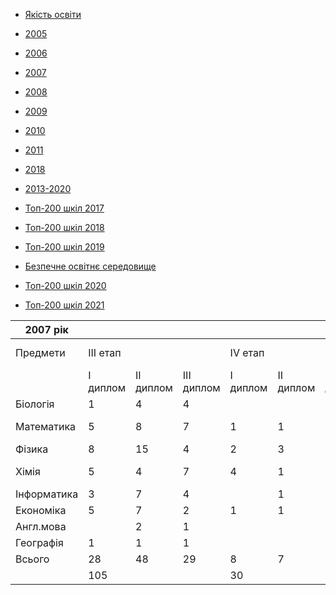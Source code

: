 - [Якість освіти](/info/education/)

- [2005](/info/education/2005/)

- [2006](/info/education/2006/)

- [2007](/info/education/2007/)

- [2008](/info/education/2008/)

- [2009](/info/education/2009/)

- [2010](/info/education/2010/)

- [2011](/info/education/2011/)

- [2018](/info/education/2018/)

- [2013-2020](/info/education/2013-2020/)

- [Топ-200 шкіл 2017](/info/education/топ-200-шкіл-2017/)

- [Топ-200 шкіл 2018](/info/education/топ-200-шкіл-2018/)

- [Топ-200 шкіл 2019](/info/education/топ-200-шкіл-2019/)

- [Безпечне освітнє середовище](/info/education/безпечне-освітнє-середовище/)

- [Топ-200 шкіл 2020](/info/education/топ-200-шкіл-2020/)

- [Топ-200 шкіл 2021](/info/education/топ-200-шкіл-2021/)



|  2007 рік   |          |           |            |          |           |            |                      |               |
| ----------- | -------- | --------- | ---------- | -------- | --------- | ---------- | -------------------- | ------------- |
|  Предмети   | III етап |           |            | IV етап  |           |            | Міжнародні олімпіади |               |
|             | I диплом | II диплом | III диплом | I диплом | II диплом | III диплом |      Відбір МО       |      МО       |
|  Біологія   |    1     |     4     |     4      |          |           |     2      |                      |               |
| Математика  |    5     |     8     |     7      |    1     |     1     |     1      |          1           | Золота медаль |
|   Фізика    |    8     |    15     |     4      |    2     |     3     |     5      |                      |               |
|    Хімія    |    5     |     4     |     7      |    4     |     1     |     4      |          1           | Срібна медаль |
| Інформатика |    3     |     7     |     4      |          |     1     |     1      |          1           |               |
|  Економіка  |    5     |     7     |     2      |    1     |     1     |            |                      |               |
|  Англ.мова  |          |     2     |     1      |          |           |     1      |                      |               |
|  Географія  |    1     |     1     |     1      |          |           |     1      |                      |               |
|   Всього    |    28    |    48     |     29     |    8     |     7     |     15     |                      |               |
|             |   105    |           |            |    30    |           |            |                      |               |

